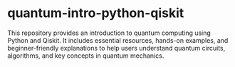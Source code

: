 # quantum-intro-python-qiskit
This repository provides an introduction to quantum computing using Python and Qiskit. It includes essential resources, hands-on examples, and beginner-friendly explanations to help users understand quantum circuits, algorithms, and key concepts in quantum mechanics.
